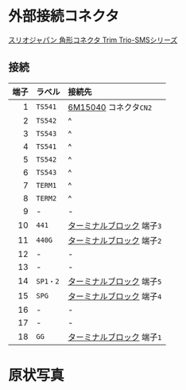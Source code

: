 # 外部接続コネクタ

[スリオジャパン 角形コネクタ Trim Trio-SMSシリーズ](http://www.souriau.co.jp/rectangular.html)

<!-- ![左面](https://raw.githubusercontent.com/smdn/txline-map-display/images/doc/modules/external-connector/leftside.jpg) -->
<!-- ![右面](https://raw.githubusercontent.com/smdn/txline-map-display/images/doc/modules/external-connector/rightside.jpg) -->

## 接続
<!-- ![表面](https://raw.githubusercontent.com/smdn/txline-map-display/images/doc/modules/external-connector/face1.jpg) -->
<!-- ![表面](https://raw.githubusercontent.com/smdn/txline-map-display/images/doc/modules/external-connector/face2.jpg) -->

|端子|ラベル    |接続先|
|---:|:---------|:-----|
|1   |`TS541`   |[6M15040](../6M15040/README.md) コネクタ`CN2`|
|2   |`TS542`   |^|
|3   |`TS543`   |^|
|4   |`TS541`   |^|
|5   |`TS542`   |^|
|6   |`TS543`   |^|
|7   |`TERM1`   |^|
|8   |`TERM2`   |^|
|9   |-         |-|
|10  |`441`     |[ターミナルブロック](../terminal-block/README.md) 端子`3`|
|11  |`440G`    |[ターミナルブロック](../terminal-block/README.md) 端子`2`|
|12  |-         |-|
|13  |-         |-|
|14  |`SP1・2`  |[ターミナルブロック](../terminal-block/README.md) 端子`5`|
|15  |`SPG`     |[ターミナルブロック](../terminal-block/README.md) 端子`4`|
|16  |-         |-|
|17  |-         |-|
|18  |`GG`      |[ターミナルブロック](../terminal-block/README.md) 端子`1`|

# 原状写真
<!-- ![原状写真](https://raw.githubusercontent.com/smdn/txline-map-display/images/doc/modules/external-connector/original-condition_0.jpg) -->
